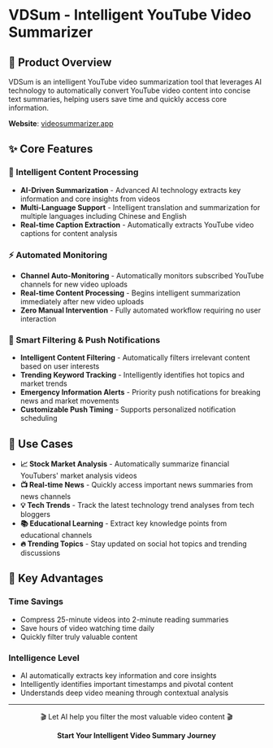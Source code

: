 # VDSum - Intelligent YouTube Video Summarizer

## 🎯 Product Overview

VDSum is an intelligent YouTube video summarization tool that leverages AI technology to automatically convert YouTube video content into concise text summaries, helping users save time and quickly access core information.

**Website**: [videosummarizer.app](https://videosummarizer.app)

## ✨ Core Features

### 🤖 Intelligent Content Processing
- **AI-Driven Summarization** - Advanced AI technology extracts key information and core insights from videos
- **Multi-Language Support** - Intelligent translation and summarization for multiple languages including Chinese and English
- **Real-time Caption Extraction** - Automatically extracts YouTube video captions for content analysis

### ⚡ Automated Monitoring
- **Channel Auto-Monitoring** - Automatically monitors subscribed YouTube channels for new video uploads
- **Real-time Content Processing** - Begins intelligent summarization immediately after new video uploads
- **Zero Manual Intervention** - Fully automated workflow requiring no user interaction

### 🎯 Smart Filtering & Push Notifications
- **Intelligent Content Filtering** - Automatically filters irrelevant content based on user interests
- **Trending Keyword Tracking** - Intelligently identifies hot topics and market trends
- **Emergency Information Alerts** - Priority push notifications for breaking news and market movements
- **Customizable Push Timing** - Supports personalized notification scheduling


## 🎨 Use Cases

- **📈 Stock Market Analysis** - Automatically summarize financial YouTubers' market analysis videos
- **📺 Real-time News** - Quickly access important news summaries from news channels
- **💡 Tech Trends** - Track the latest technology trend analyses from tech bloggers
- **📚 Educational Learning** - Extract key knowledge points from educational channels
- **🔥 Trending Topics** - Stay updated on social hot topics and trending discussions

## 🚀 Key Advantages

### Time Savings
- Compress 25-minute videos into 2-minute reading summaries
- Save hours of video watching time daily
- Quickly filter truly valuable content

### Intelligence Level
- AI automatically extracts key information and core insights
- Intelligently identifies important timestamps and pivotal content
- Understands deep video meaning through contextual analysis


---

<div align="center">
  <p>🎬 Let AI help you filter the most valuable video content 🎬</p>
  <p><strong>Start Your Intelligent Video Summary Journey</strong></p>
</div>
